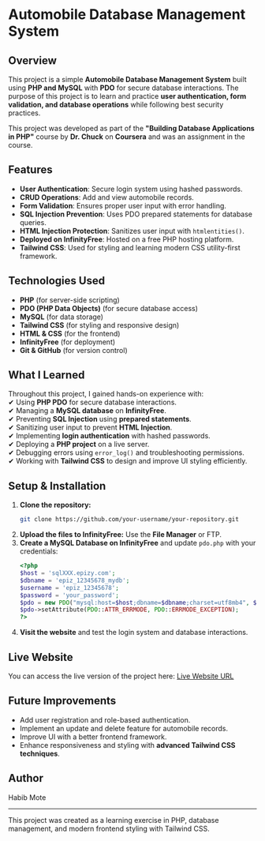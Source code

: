 ﻿# Automobile Database Management System

## Overview
This project is a simple **Automobile Database Management System** built using **PHP and MySQL** with **PDO** for secure database interactions. The purpose of this project is to learn and practice **user authentication, form validation, and database operations** while following best security practices.

This project was developed as part of the **"Building Database Applications in PHP"** course by **Dr. Chuck** on **Coursera** and was an assignment in the course.

## Features
- **User Authentication**: Secure login system using hashed passwords.
- **CRUD Operations**: Add and view automobile records.
- **Form Validation**: Ensures proper user input with error handling.
- **SQL Injection Prevention**: Uses PDO prepared statements for database queries.
- **HTML Injection Protection**: Sanitizes user input with `htmlentities()`.
- **Deployed on InfinityFree**: Hosted on a free PHP hosting platform.
- **Tailwind CSS**: Used for styling and learning modern CSS utility-first framework.

## Technologies Used
- **PHP** (for server-side scripting)
- **PDO (PHP Data Objects)** (for secure database access)
- **MySQL** (for data storage)
- **Tailwind CSS** (for styling and responsive design)
- **HTML & CSS** (for the frontend)
- **InfinityFree** (for deployment)
- **Git & GitHub** (for version control)

## What I Learned
Throughout this project, I gained hands-on experience with:  
✔ Using **PHP PDO** for secure database interactions.  
✔ Managing a **MySQL database** on **InfinityFree**.  
✔ Preventing **SQL Injection** using **prepared statements**.  
✔ Sanitizing user input to prevent **HTML Injection**.  
✔ Implementing **login authentication** with hashed passwords.  
✔ Deploying a **PHP project** on a live server.  
✔ Debugging errors using `error_log()` and troubleshooting permissions.  
✔ Working with **Tailwind CSS** to design and improve UI styling efficiently.

## Setup & Installation
1. **Clone the repository:**  
   ```bash
   git clone https://github.com/your-username/your-repository.git
   ```
2. **Upload the files to InfinityFree:** Use the **File Manager** or FTP.
3. **Create a MySQL Database on InfinityFree** and update `pdo.php` with your credentials:
   ```php
   <?php
   $host = 'sqlXXX.epizy.com';
   $dbname = 'epiz_12345678_mydb';
   $username = 'epiz_12345678';
   $password = 'your_password';
   $pdo = new PDO("mysql:host=$host;dbname=$dbname;charset=utf8mb4", $username, $password);
   $pdo->setAttribute(PDO::ATTR_ERRMODE, PDO::ERRMODE_EXCEPTION);
   ?>
   ```
4. **Visit the website** and test the login system and database interactions.

## Live Website
You can access the live version of the project here: 
[Live Website URL](https://autos-database.ct.ws/login.php)

## Future Improvements
- Add user registration and role-based authentication.
- Implement an update and delete feature for automobile records.
- Improve UI with a better frontend framework.
- Enhance responsiveness and styling with **advanced Tailwind CSS techniques**.

## Author
Habib Mote

---
This project was created as a learning exercise in PHP, database management, and modern frontend styling with Tailwind CSS.
